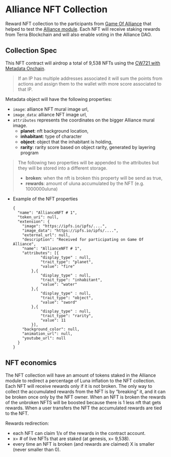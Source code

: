 # Alliance NFT Collection

Reward NFT collection to the participants from [Game Of Alliance](https://docs.alliance.terra.money/game-of-alliance/overview/) that helped to test the [Alliance module](https://github.com/terra-money/alliance). Each NFT will receive staking rewards from Terra Blockchain and will also enable voting in the Alliance DAO.

## Collection Spec

This NFT contract will airdrop a total of 9,538 NFTs using the [CW721 with Metadata Onchain](https://github.com/CosmWasm/cw-nfts/tree/main/contracts/cw721-metadata-onchain). 

> If an IP has multiple addresses associated it will sum the points from actions and assign them to the wallet with more score associated to that IP.

Metadata object will have the following properties:

- `image`: alliance NFT mural image url,
- `image_data`: alliance NFT image url,
- `attributes` represents the coordinates on the bigger Alliance mural image.
    - **planet**: nft background location,
    - **inhabitant**: type of character
    - **object**: object that the inhabitant is holding,
    - **rarity**: rarity score based on object rarity, generated by layering program

> The following two properties will be appended to the attributes but they will be stored into a different storage.
> 
> - **broken**: when the nft is broken this property will be send as true,
> - **rewards**: amount of uluna accumulated by the NFT (e.g. 1000000uluna)
- Example of the NFT properties
    
    ```
    {
      "name": "AllianceNFT # 1",
      "token_uri": null,
      "extension": {
        "image": "https://ipfs.io/ipfs/....",
        "image_data": "https://ipfs.io/ipfs/....", 
        "external_url": null,
        "description": "Received for participating on Game Of Alliance",
        "name": "AllianceNFT # 1",
        "attributes": [{
    			"display_type" : null,
    			"trait_type": "planet",
    			"value": "fire"
    		},{
    			"display_type" : null,
    			"trait_type": "inhabitant",
    			"value": "water"
    		},{
    			"display_type" : null,
    			"trait_type": "object",
    			"value": "sword"
    		},{
    			"display_type" : null,
    			"trait_type": "rarity",
    			"value": 11
    		}],
        "background_color": null,
        "animation_url": null,
        "youtube_url": null
      }
    }
    ```
## NFT economics

The NFT collection will have an amount of tokens staked in the Alliance module to redirect a percentage of Luna inflation to the NFT collection. Each NFT will receive rewards only if it is not broken. The only way to collect the accumulated rewards from the NFT is by “breaking” it, and it can be broken once only by the NFT owner. When an NFT is broken the rewards of the unbroken NFTS will be boosted because there is 1 less nft that gets rewards. When a user transfers the NFT the accumulated rewards are tied to the NFT.

Rewards redirection: 

- each NFT can claim 1/x of the rewards in the contract account.
- x= # of live NFTs that are staked (at genesis, x= 9,538).
- every time an NFT is broken (and rewards are claimed) X is smaller (never smaller than 0).
